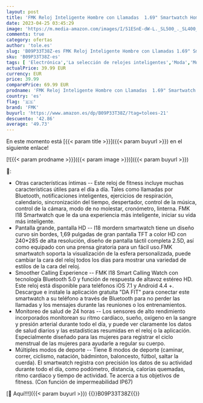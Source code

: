 ```yaml
---
layout: post
title: 'FMK Reloj Inteligente Hombre con Llamadas  1.69" Smartwatch Hombre con Presión Arterial Ritmo Cardíaco Oxígeno Sanguíneo IP67 Impermeable Deportes Reloj con 2 Negro Correas para iPhone Samsung Xiaomi'
date: 2023-04-25 03:45:29
image: 'https://m.media-amazon.com/images/I/51ESnE-dW-L._SL500_._SL400_.jpg'
comments: true
category: ofertas
author: 'tole.es'
slug: 'B09P33T38Z-es FMK Reloj Inteligente Hombre con Llamadas 1.69" Smartwatch...'
sku: 'B09P33T38Z-es'
tags: [ 'Electrónica','La selección de relojes inteligentes','Moda','Moda Hombre','Relojes para hombre','Self Service','Smartwatches','Smartwatches Fashion para Hombre','Special Features Stores','Tecnología para vestir','fmk','iphone','partition_000','partition_113','🇪🇸', ]
actualPrice: 39.99 EUR
currency: EUR
price: 39.99
comparePrice: 69.99 EUR
prodname: 'FMK Reloj Inteligente Hombre con Llamadas  1.69" Smartwatch Hombre con Presión Arterial Ritmo Cardíaco Oxígeno Sanguíneo IP67 Impermeable Deportes Reloj con 2 Negro Correas para iPhone Samsung Xiaomi'
country: 'es'
flag: '🇪🇸'
brand: 'FMK'
buyurl: 'https://www.amazon.es/dp/B09P33T38Z/?tag=tolees-21'
descuento: '42.86'
average: '49.73'
---
```


En este momento está [{{< param title >}}]({{< param buyurl >}}) en el siguiente enlace!

[![{{< param prodname >}}]({{< param image >}})]({{< param buyurl >}})

🔎:

- Otras características íntimas -- Este reloj de fitness incluye muchas características útiles para el día a día. Tales como llamadas por Bluetooth, notificaciones inteligentes, ejercicios de respiración, calendario, sincronización del tiempo, despertador, control de la música, control de la cámara, modo de no molestar, cronómetro, linterna. FMK I18 Smartwatch que le da una experiencia más inteligente, iniciar su vida más inteligente.
- Pantalla grande, pantalla HD -- I18 mordern smartwatch tiene un diseño curvo sin bordes, 1,69 pulgadas de gran pantalla TFT a color HD con 240*285 de alta resolución, diseño de pantalla táctil completa 2.5D, así como equipado con una prensa giratoria para un fácil uso.FMK smartwatch soporta la visualización de la esfera personalizada, puede cambiar la cara del reloj todos los días para mostrar una variedad de estilos de la cara del reloj.
- Smoother Calling Experience -- FMK I18 Smart Calling Watch con tecnología Bluetooth 5.0 y función de respuesta de altavoz estéreo HD. Este reloj está disponible para teléfonos iOS 7.1 y Android 4.4 +. Descargue e instale la aplicación gratuita "DA FIT" para conectar este smartwatch a su teléfono a través de Bluetooth para no perder las llamadas y los mensajes durante las reuniones o los entrenamientos.
- Monitoreo de salud de 24 horas -- Los sensores de alto rendimiento incorporados monitorean su ritmo cardíaco, sueño, oxígeno en la sangre y presión arterial durante todo el día, y puede ver claramente los datos de salud diarios y las estadísticas resumidas en el reloj o la aplicación. Especialmente diseñado para las mujeres para registrar el ciclo menstrual de las mujeres para ayudarle a regular su cuerpo.
- Múltiples modos de deporte -- Tiene 8 modos de deporte (caminar, correr, ciclismo, natación, bádminton, baloncesto, fútbol, saltar la cuerda). El smartwatch registra con precisión los datos de su actividad durante todo el día, como podómetro, distancia, calorías quemadas, ritmo cardíaco y tiempo de actividad. Te acerca a tus objetivos de fitness. (Con función de impermeabilidad IP67)

[🛒 Aquí!!!]({{< param buyurl >}})
{{<world>}}B09P33T38Z{{</world>}}
